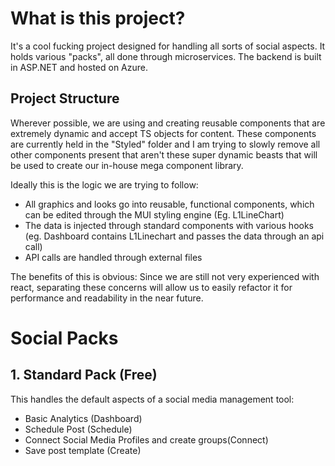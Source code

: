 # What is this project?

It's a cool fucking project designed for handling all sorts of social aspects. It holds various "packs", all done through microservices. The backend is built in ASP.NET and hosted on Azure.

## Project Structure

Wherever possible, we are using and creating reusable components that are extremely dynamic and accept TS objects for content.
These components are currently held in the "Styled" folder and I am trying to slowly remove all other components present that aren't these super dynamic beasts that will be used to create our in-house mega component library.

Ideally this is the logic we are trying to follow:

- All graphics and looks go into reusable, functional components, which can be edited through the MUI styling engine (Eg. L1LineChart)
- The data is injected through standard components with various hooks (eg. Dashboard contains L1Linechart and passes the data through an api call)
- API calls are handled through external files

The benefits of this is obvious: Since we are still not very experienced with react, separating these concerns will allow us to easily refactor it for performance and readability in the near future.

# Social Packs

## 1. Standard Pack (Free)

This handles the default aspects of a social media management tool:
- Basic Analytics (Dashboard)
- Schedule Post (Schedule)
- Connect Social Media Profiles and create groups(Connect)
- Save post template (Create)

